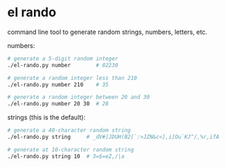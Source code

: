 el rando
========

command line tool to generate random strings, numbers, letters, etc.

numbers:

```sh
# generate a 5-digit random integer
./el-rando.py number        # 82230

# generate a random integer less than 210
./el-rando.py number 210    # 35

# generate a random integer between 20 and 30
./el-rando.py number 20 30  # 28
```

strings (this is the default):

```sh
# generate a 40-character random string
./el-rando.py string     # _dV#]JDUH(B2[`:>JZN&c<],i]Ou`KJ^/,%r,ifA

# generate at 10-character random string
./el-rando.py string 10  # 3=$=eZ,/|a
```
